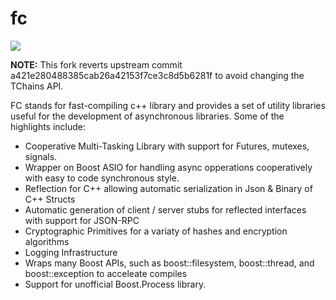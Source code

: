 fc
==

[![](https://travis-ci.org/bitshares/bitshares-fc.svg?branch=master)](https://travis-ci.org/bitshares/bitshares-fc) 

**NOTE:** This fork reverts upstream commit a421e280488385cab26a42153f7ce3c8d5b6281f to avoid changing the TChains API.

FC stands for fast-compiling c++ library and provides a set of utility libraries useful
for the development of asynchronous libraries.  Some of the highlights include:

 - Cooperative Multi-Tasking Library with support for Futures, mutexes, signals.
 - Wrapper on Boost ASIO for handling async opperations cooperatively with easy to code synchronous style.
 - Reflection for C++ allowing automatic serialization in Json & Binary of C++ Structs 
 - Automatic generation of client / server stubs for reflected interfaces with support for JSON-RPC
 - Cryptographic Primitives for a variaty of hashes and encryption algorithms
 - Logging Infrastructure 
 - Wraps many Boost APIs, such as boost::filesystem, boost::thread, and boost::exception to acceleate compiles
 - Support for unofficial Boost.Process library.
